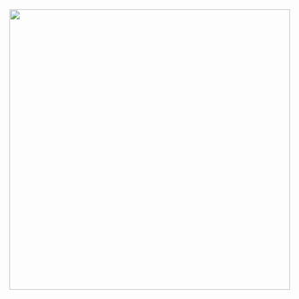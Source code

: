 <img src="https://static-cdn.jtvnw.net/emoticons/v2/emotesv2_6353d8cddf114fe4a2bc2b32d9b4520a/default/dark/3.0" width="500" height="500"/>
